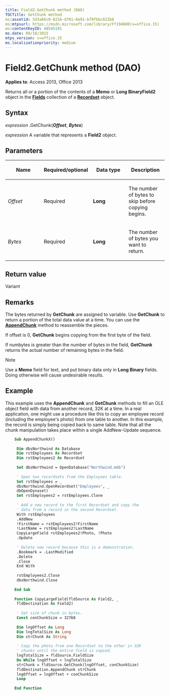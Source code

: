 ```yaml
---
title: Field2.GetChunk method (DAO)
TOCTitle: GetChunk method
ms:assetid: 5d3a66c0-8216-d701-0a91-b79fbbc822b8
ms:mtpsurl: https://msdn.microsoft.com/library/Ff194600(v=office.15)
ms:contentKeyID: 48545101
ms.date: 09/18/2015
mtps_version: v=office.15
ms.localizationpriority: medium
---
```


# Field2.GetChunk method (DAO)

**Applies to**: Access 2013, Office 2013

Returns all or a portion of the contents of a **Memo** or **Long BinaryField2** object in the **[Fields](fields-collection-dao.md)** collection of a **[Recordset](recordset-object-dao.md)** object.

## Syntax

*expression* .GetChunk(***Offset***, ***Bytes***)

*expression* A variable that represents a **Field2** object.

## Parameters

<table>
<colgroup>
<col style="width: 25%" />
<col style="width: 25%" />
<col style="width: 25%" />
<col style="width: 25%" />
</colgroup>
<thead>
<tr class="header">
<th><p>Name</p></th>
<th><p>Required/optional</p></th>
<th><p>Data type</p></th>
<th><p>Description</p></th>
</tr>
</thead>
<tbody>
<tr class="odd">
<td><p><em>Offset</em></p></td>
<td><p>Required</p></td>
<td><p><strong>Long</strong></p></td>
<td><p>The number of bytes to skip before copying begins.</p></td>
</tr>
<tr class="even">
<td><p><em>Bytes</em></p></td>
<td><p>Required</p></td>
<td><p><strong>Long</strong></p></td>
<td><p>The number of bytes you want to return.</p></td>
</tr>
</tbody>
</table>


## Return value

Variant

## Remarks

The bytes returned by **GetChunk** are assigned to variable. Use **GetChunk** to return a portion of the total data value at a time. You can use the **[AppendChunk](field-appendchunk-method-dao.md)** method to reassemble the pieces.

If offset is 0, **GetChunk** begins copying from the first byte of the field.

If numbytes is greater than the number of bytes in the field, **GetChunk** returns the actual number of remaining bytes in the field.

> [!NOTE]
> Use a **Memo** field for text, and put binary data only in **Long Binary** fields. Doing otherwise will cause undesirable results.

## Example

This example uses the **AppendChunk** and **GetChunk** methods to fill an OLE object field with data from another record, 32K at a time. In a real application, one might use a procedure like this to copy an employee record (including the employee's photo) from one table to another. In this example, the record is simply being copied back to same table. Note that all the chunk manipulation takes place within a single AddNew-Update sequence.

```vb
    Sub AppendChunkX() 
     
     Dim dbsNorthwind As Database 
     Dim rstEmployees As Recordset 
     Dim rstEmployees2 As Recordset 
     
     Set dbsNorthwind = OpenDatabase("Northwind.mdb") 
     
     ' Open two recordsets from the Employees table. 
     Set rstEmployees = _ 
     dbsNorthwind.OpenRecordset("Employees", _ 
     dbOpenDynaset) 
     Set rstEmployees2 = rstEmployees.Clone 
     
     ' Add a new record to the first Recordset and copy the 
     ' data from a record in the second Recordset. 
     With rstEmployees 
     .AddNew 
     !FirstName = rstEmployees2!FirstName 
     !LastName = rstEmployees2!LastName 
     CopyLargeField rstEmployees2!Photo, !Photo 
     .Update 
     
     ' Delete new record because this is a demonstration. 
     .Bookmark = .LastModified 
     .Delete 
     .Close 
     End With 
     
     rstEmployees2.Close 
     dbsNorthwind.Close 
     
    End Sub 
     
    Function CopyLargeField(fldSource As Field2, _ 
     fldDestination As Field2) 
     
     ' Set size of chunk in bytes. 
     Const conChunkSize = 32768 
     
     Dim lngOffset As Long 
     Dim lngTotalSize As Long 
     Dim strChunk As String 
     
     ' Copy the photo from one Recordset to the other in 32K 
     ' chunks until the entire field is copied. 
     lngTotalSize = fldSource.FieldSize 
     Do While lngOffset < lngTotalSize 
     strChunk = fldSource.GetChunk(lngOffset, conChunkSize) 
     fldDestination.AppendChunk strChunk 
     lngOffset = lngOffset + conChunkSize 
     Loop 
     
    End Function
```

